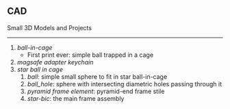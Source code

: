 CAD
---
Small 3D Models and Projects

---

1. _ball-in-cage_
	- First print ever: simple ball trapped in a cage
2. _magsafe adapter keychain_
3. _star ball in cage_
	1. _ball_: simple small sphere to fit in star ball-in-cage
	2. _ball_hole_: sphere with intersecting diametric holes passing through it
	3. _pyramid frame element_: pyramid-end frame stile
	4. _star-bic_: the main frame assembly
